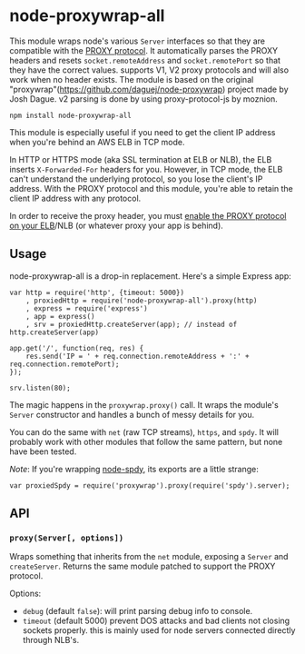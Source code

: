 node-proxywrap-all
==============

This module wraps node's various `Server` interfaces so that they are compatible with the [PROXY protocol](https://www.haproxy.org/download/1.8/doc/proxy-protocol.txt).  It automatically parses the PROXY headers and resets `socket.remoteAddress` and `socket.remotePort` so that they have the correct values.
supports V1, V2 proxy protocols and will also work when no header exists.
The module is based on the original "proxywrap"(https://github.com/daguej/node-proxywrap) project made by Josh Dague.
v2 parsing is done by using proxy-protocol-js by moznion.

    npm install node-proxywrap-all

This module is especially useful if you need to get the client IP address when you're behind an AWS ELB in TCP mode.

In HTTP or HTTPS mode (aka SSL termination at ELB or NLB), the ELB inserts `X-Forwarded-For` headers for you.  However, in TCP mode, the ELB can't understand the underlying protocol, so you lose the client's IP address.  With the PROXY protocol and this module, you're able to retain the client IP address with any protocol.

In order to receive the proxy header, you must [enable the PROXY protocol on your ELB](http://docs.aws.amazon.com/ElasticLoadBalancing/latest/DeveloperGuide/enable-proxy-protocol.html)/NLB (or whatever proxy your app is behind).

Usage
-----

node-proxywrap-all is a drop-in replacement.  Here's a simple Express app:

    var http = require('http', {timeout: 5000})
        , proxiedHttp = require('node-proxywrap-all').proxy(http)
        , express = require('express')
        , app = express()
        , srv = proxiedHttp.createServer(app); // instead of http.createServer(app)

    app.get('/', function(req, res) {
        res.send('IP = ' + req.connection.remoteAddress + ':' + req.connection.remotePort);
    });

    srv.listen(80);

The magic happens in the `proxywrap.proxy()` call.  It wraps the module's `Server` constructor and handles a bunch of messy details for you.

You can do the same with `net` (raw TCP streams), `https`, and `spdy`.  It will probably work with other modules that follow the same pattern, but none have been tested.

*Note*: If you're wrapping [node-spdy](https://github.com/indutny/node-spdy), its exports are a little strange:

    var proxiedSpdy = require('proxywrap').proxy(require('spdy').server);

API
---

### `proxy(Server[, options])`

Wraps something that inherits from the `net` module, exposing a `Server` and `createServer`.  Returns the same module patched to support the PROXY protocol.

Options:

- `debug` (default `false`): will print parsing debug info to console.
- `timeout` (default 5000) prevent DOS attacks and bad clients not
              closing sockets properly. 
              this is mainly used for node servers connected directly through NLB's.
